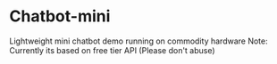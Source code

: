 # Chatbot-mini
Lightweight mini chatbot demo running on commodity hardware
Note: Currently its based on free tier API (Please don't abuse)
